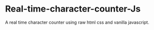 # Real-time-character-counter-Js
A real time character counter using raw html css and vanilla javascript.
